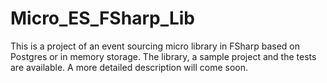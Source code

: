# Micro_ES_FSharp_Lib
This is a project of an event sourcing micro library in FSharp based on Postgres or in memory storage.
The library, a sample project and the tests are available.
A more detailed description will come soon.

